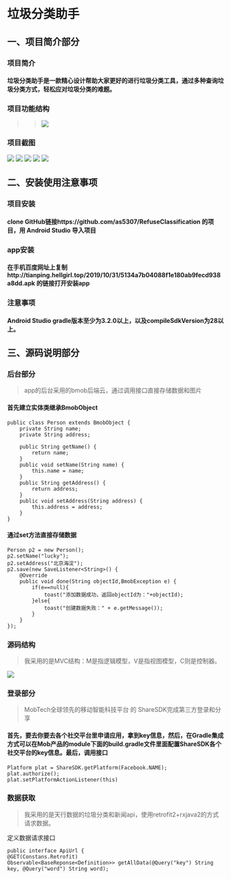 # 垃圾分类助手

## 一、项目简介部分

### 项目简介
#### 垃圾分类助手是一款精心设计帮助大家更好的进行垃圾分类工具，通过多种查询垃圾分类方式，轻松应对垃圾分类的难题。


### 项目功能结构
>>![](http://tianping.hellgirl.top/2019/11/09/c5772a65405dd9f880abe59b79b69351.png)


### 项目截图
![](http://tianping.hellgirl.top/2019/10/31/df0ec556401c1ea280c9bec6a6cbe9d2.jpg)  ![](http://tianping.hellgirl.top/2019/10/31/72877fbb400d24ae805d0e81d6e5ea64.jpg) [](http://tianping.hellgirl.top/2019/10/31/723e5c7040222d6c803c199c52ac8e1a.jpg)   ![](http://tianping.hellgirl.top/2019/10/31/8c6eab0c40d06b9080220ea48faec56e.jpg) ![](http://tianping.hellgirl.top/2019/10/31/a2c9258a40aa2778801230c2395f4e05.jpg) ![](http://tianping.hellgirl.top/2019/11/01/5195bca740f15801802510b725a96265.jpg)
 

## 二、安装使用注意事项

### 项目安装
#### clone GitHub链接https://github.com/as5307/RefuseClassification 的项目，用 Android Studio 导入项目
 ### app安装
#### 在手机百度网址上复制http://tianping.hellgirl.top/2019/10/31/5134a7b04088f1e180ab9fecd938a8dd.apk 的链接打开安装app

### 注意事项
#### Android Studio  gradle版本至少为3.2.0以上，以及compileSdkVersion为28以上。



## 三、源码说明部分
### 后台部分
> app的后台采用的bmob后端云，通过调用接口直接存储数据和图片


#### 首先建立实体类继承BmobObject
```
public class Person extends BmobObject {
    private String name;
    private String address;

    public String getName() {
        return name;
    }
    public void setName(String name) {
        this.name = name;
    }
    public String getAddress() {
        return address;
    }
    public void setAddress(String address) {
        this.address = address;
    }
}

```
#### 通过set方法直接存储数据
```
Person p2 = new Person();
p2.setName("lucky");
p2.setAddress("北京海淀");
p2.save(new SaveListener<String>() {
    @Override
    public void done(String objectId,BmobException e) {
        if(e==null){
            toast("添加数据成功，返回objectId为："+objectId);
        }else{
            toast("创建数据失败：" + e.getMessage());
        }
    }
});
```

### 源码结构
> 我采用的是MVC结构：M是指逻辑模型，V是指视图模型，C则是控制器。

![](http://tianping.hellgirl.top/2019/11/01/b9e5963e4047ec68801c756ab654b3a2.png)


### 登录部分
> MobTech全球领先的移动智能科技平台 的 ShareSDK完成第三方登录和分享

#### 首先，要去你要去各个社交平台里申请应用，拿到key信息，然后，在Gradle集成方式可以在Mob产品的module下面的build.gradle文件里面配置ShareSDK各个社交平台的key信息。最后，调用接口
```
Platform plat = ShareSDK.getPlatform(Facebook.NAME);
plat.authorize();
plat.setPlatformActionListener(this)
```

### 数据获取
> 我采用的是天行数据的垃圾分类和新闻api，使用retrofit2+rxjava2的方式请求数据。

定义数据请求接口
```
public interface ApiUrl {
@GET(Constans.Retrofit)
Observable<BaseReponse<Definition>> getAllData(@Query("key") String key, @Query("word") String word);
```


